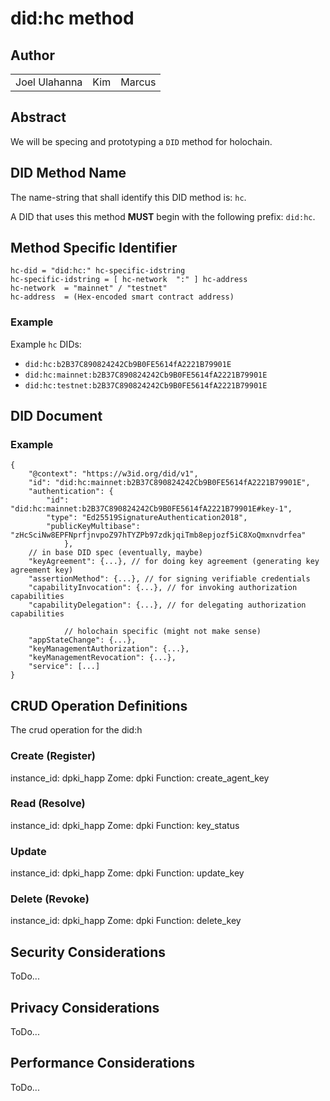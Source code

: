 # did:hc method

## Author

<table style="text-align: center; border-width: 0;">
  <tr>
   <td>Joel Ulahanna
   </td>
   <td>Kim<br/>
   </td>
   <td>Marcus<br/>
   </td>
  </tr>
</table>


## Abstract 
We will be specing and prototyping a `DID` method for holochain.


## DID Method Name

The name-string that shall identify this DID method is: `hc`.

A DID that uses this method **MUST** begin with the following prefix: `did:hc`.

## Method Specific Identifier
    hc-did = "did:hc:" hc-specific-idstring
    hc-specific-idstring = [ hc-network  ":" ] hc-address
    hc-network  = "mainnet" / "testnet"
    hc-address  = (Hex-encoded smart contract address)
### Example

Example `hc` DIDs:

 - `did:hc:b2B37C890824242Cb9B0FE5614fA2221B79901E`
 - `did:hc:mainnet:b2B37C890824242Cb9B0FE5614fA2221B79901E`
 - `did:hc:testnet:b2B37C890824242Cb9B0FE5614fA2221B79901E`

## DID Document

### Example

	{
		"@context": "https://w3id.org/did/v1",
		"id": "did:hc:mainnet:b2B37C890824242Cb9B0FE5614fA2221B79901E",
		"authentication": {
			"id": "did:hc:mainnet:b2B37C890824242Cb9B0FE5614fA2221B79901E#key-1",
			"type": "Ed25519SignatureAuthentication2018",
			"publicKeyMultibase": "zHcSciNw8EPFNprfjnvpoZ97hTYZPb97zdkjqiTmb8epjozf5iC8XoQmxnvdrfea"
                },
		// in base DID spec (eventually, maybe)
		"keyAgreement": {...}, // for doing key agreement (generating key agreement key)
		"assertionMethod": {...}, // for signing verifiable credentials
		"capabilityInvocation": {...}, // for invoking authorization capabilities
		"capabilityDelegation": {...}, // for delegating authorization capabilities

                // holochain specific (might not make sense)
		"appStateChange": {...},
		"keyManagementAuthorization": {...},
		"keyManagementRevocation": {...},
		"service": [...]
	}

## CRUD Operation Definitions
The crud operation for the did:h
### Create (Register)
instance_id: dpki_happ
Zome: dpki
Function: create_agent_key

### Read (Resolve)
instance_id: dpki_happ
Zome: dpki
Function: key_status

### Update
instance_id: dpki_happ
Zome: dpki
Function: update_key

### Delete (Revoke) 
instance_id: dpki_happ
Zome: dpki
Function: delete_key

## Security Considerations
ToDo...

## Privacy Considerations
ToDo...

## Performance Considerations
ToDo...
